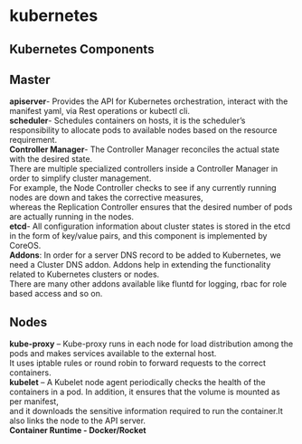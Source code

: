 # kubernetes

## Kubernetes Components
Master<br>
-----------------
<b>apiserver</b>- Provides the API for Kubernetes orchestration, interact with the manifest yaml, via Rest operations or kubectl cli.<br>
<b>scheduler</b>- Schedules containers on hosts, it is the scheduler’s responsibility to allocate pods to available nodes based on the resource requirement.<br>
<b>Controller Manager</b>- The Controller Manager reconciles the actual state with the desired state. <br>
There are multiple specialized controllers inside a Controller Manager in order to simplify cluster management. <br>
For example, the Node Controller checks to see if any currently running nodes are down and takes the corrective measures,<br> 
whereas the Replication Controller ensures that the desired number of pods are actually running in the nodes.<br>
<b>etcd</b>- All configuration information about cluster states is stored in the etcd in the form of key/value pairs, and this component is implemented by CoreOS.<br>
<b>Addons</b>: In order for a server DNS record to be added to Kubernetes, we need a Cluster DNS addon. Addons help in extending the functionality related to Kubernetes clusters or nodes. <br>
There are many other addons available like fluntd for logging, rbac for role based access and so on.<br>

Nodes<br>
-----
<b>kube-proxy</b> –  Kube-proxy runs in each node for load distribution among the pods and makes services available to the external host. <br>
It uses iptable rules or round robin to forward requests to the correct containers.<br>
<b>kubelet</b> – A Kubelet node agent periodically checks the health of the containers in a pod. In addition, it ensures that the volume is mounted as per manifest, <br>
and it downloads the sensitive information required to run the container.It also links the node to the API server.<br>
<b>Container Runtime<b> - Docker/Rocket